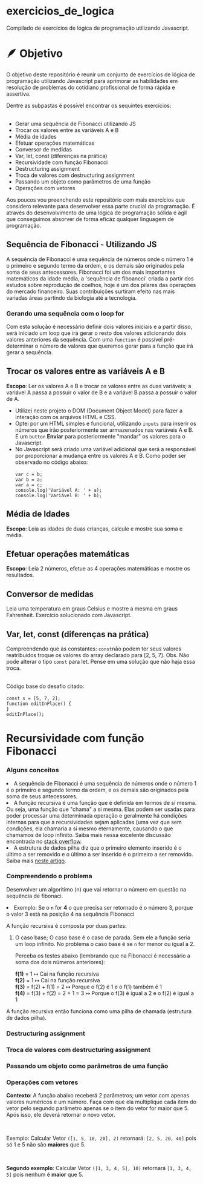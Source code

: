 # exercicios_de_logica
Compilado de exercícios de lógica de programação utilizando Javascript.
# 🪶 Objetivo
<p>O objetivo deste repositório é reunir um conjunto de exercícios de lógica de programação utilizando Javascript para aprimorar as habilidades em resolução de problemas do cotidiano profissional de forma rápida e assertiva.</p> Dentre as subpastas é possível encontrar os sequintes exercícios:<br></br>

<ul>
  <li>Gerar uma sequência de Fibonacci utilizando JS</li>
  <li>Trocar os valores entre as variáveis A e B</li> 
  <li>Média de idades</li>
  <li>Efetuar operações matemáticas</li>
  <li>Conversor de medidas</li>
  <li>Var, let, const (diferenças na prática)</li>
  <li>Recursividade com função Fibonacci</li>
  <li>Destructuring assignment</li>
  <li>Troca de valores com destructuring assignment</li>
  <li>Passando um objeto como parâmetros de uma função</li>
  <li>Operações com vetores</li>
</ul>

<p>Aos poucos vou preenchendo este repositório com mais exercícios que considero relevante para desenvolver essa parte crucial da programação. É através do desenvolvimento de uma lógica de programação sólida e àgil que conseguimos absorver de forma eficáz qualquer linguagem de programação.

<h2>Sequência de Fibonacci - Utilizando JS</h2>
<p>A sequência de Fibonacci é uma sequência de números onde o número 1 é o primeiro e segundo termo da ordem, e os demais são originados pela soma de seus antecessores. Fibonacci foi um dos mais importantes matemáticos da idade média, a 'sequência de fiboancci' criada a partir dos estudos sobre reprodução de coelhos, hoje é um dos pilares das operações do mercado financeiro. Suas contribuições surtiram efeito nas mais variadas áreas partindo da biologia até a tecnologia.</p>
<h3>Gerando uma sequência com o loop for</h3>
<p>Com esta solução é necessário definir dois valores iniciais e a partir disso, será iniciado um loop que irá gerar o resto dos valores adicionando dois valores anteriores da sequência. Com uma <code>function</code> é possível pré-determinar o número de valores que queremos gerar para a função que irá gerar a sequência.

<h2>Trocar os valores entre as variáveis A e B</h2>
<p><b>Escopo</b>: Ler os valores A e B e trocar os valores entre as duas variáveis; a variável A passa a possuir o valor de B e a variável B passa a possuir o valor de A.</p>
 
<ul>
  <li>Utilizei neste projeto o DOM (Document Object Model) para fazer a interação com os arquivos HTML e CSS. </li>
  <li>Optei por um HTML simples e funcional, utilizando <code>inputs</code> para inserir os números que irão posteriormente ser armazenados nas variáveis A e B. E um <code>button</code> <b>Enviar</b> para posteriormente "mandar" os valores para o Javascript.</li>
  <li>No Javascript será criado uma variável adicional que será a responsável por proporcionar a mudança entre os valores A e B. Como poder ser observado no código abaixo:</li><br>
  <code>var c = b;</code> <br>
  <code>var b = a;</code> <br>
  <code>var a = c;</code> <br>
  <code>console.log('Variável A: ' + a);</code> <br>
  <code>console.log('Variável B: ' + b);</code> <br>  
</ul>

<h2>Média de Idades</h2>
<p><b>Escopo</b>: Leia as idades de duas crianças, calcule e mostre sua soma e média.</p>
<h2>Efetuar operações matemáticas</h2>
<p><b>Escopo</b>: Leia 2 números, efetue as 4 operações matemáticas e mostre os resultados.

<h2>Conversor de medidas</h2>
<p>Leia uma temperatura em graus Celsius e mostre a mesma em graus Fahrenheit. Exercício solucionado com Javascript.</p>

<h2>Var, let, const (diferenças na prática)</h2>
<p>Compreendendo que as constantes: <code>const</code>não podem ter seus valores reatribuidos troque os valores do array declarado para [2, 5, 7].
Obs. Não pode alterar o tipo <code>const</code> para let. Pense em uma solução que não haja essa troca.</p><br>
Código base do desafio citado:<br></br>
<code>const s = [5, 7, 2];</code> <br>
<code>function editInPlace() { </code> <br>
<code>} </code> <br>
<code>editInPlace(); </code> <br>

<h1>Recursividade com função Fibonacci</h1>
<h3>Alguns conceitos</h3>
<li>A sequência de Fibonacci é uma sequência de números onde o número 1 é o primeiro e segundo termo da ordem, e os demais são originados pela soma de seus antecessores. </li>
<li>A função recursiva é uma função que é definida em termos de si mesma. Ou seja, uma função que "chama" a si mesma. Elas podem ser usadas para poder processar uma determinada operação e geralmente há condições internas para que a recursividades sejam aplicadas (uma vez que sem condições, ela chamaria a si mesmo eternamente, causando o que chamamos de loop infinito. Saiba mais nessa excelente discussão encontrada no <a href="https://pt.stackoverflow.com/questions/186269/o-que-%C3%A9-uma-fun%C3%A7%C3%A3o-recursiva">stack overflow</a>.</li>
<li>A estrutura de dados pilha diz que o primeiro elemento inserido é o último a ser removido e o último a ser inserido é o primeiro a ser removido. Saiba mais <a href="https://alissonraphaeloliveira.medium.com/algoritmos-e-estrutura-de-dados-pilhas-be817da5d71">neste artigo</a>.</li>
<h3>Compreendendo o problema</h3>
<p>Desenvolver um algorítimo (n) que vai retornar o número em questão na sequência de fibonaci.</p>
<li>Exemplo: Se o <code>n</code> for <b>4</b> o que precisa ser retornado é o número 3, porque o valor 3 está na posição 4 na sequência Fibonacci</li>
<p>A função recursiva é composta por duas partes:</p>
<ol>
<li>O caso base; O caso base é o caso de parada. Sem ele a função seria um loop infinito. No problema o caso base é se <code>n</code> for menor ou igual a 2.</li> 
<p>Perceba os testes abaixo (lembrando que na Fibonacci é necessário a soma dos dois números anteriores):</p>
<b>f(1)</b> = 1 ↦ Cai na função recursiva<br>
<b>f(2)</b> = 1 ↦ Cai na função recursiva<br>
<b>f(3)</b> = f(2) + f(1) = 2 ↦ Porque o f(2) é 1 e o f(1) também é 1<br>
<b>f(4)</b> = f(3) + f(2) = 2 + 1 = 3 ↦ Porque o f(3) é igual a 2 e o f(2) é igual a 1 <br>
</ol>
<p>A função recursiva então funciona como uma pilha de chamada (estrutura de dados pilha).</p>
<h3>Destructuring assignment</h1>
<h3>Troca de valores com destructuring assignment</h1>
<h3>Passando um objeto como parâmetros de uma função</h1>
<h3>Operações com vetores</h3>
  <p><b>Contexto</b>: A função abaixo receberá 2 parâmetros; um vetor com apenas valores numéricos e um número. Faça com que ela multiplique cada item do vetor pelo segundo parâmetro apenas se o item do vetor for maior que 5. Após isso, ele deverá retornar o novo vetor.</p><br>
    <p>Exemplo: Calcular Vetor <code>([1, 5, 10, 20], 2)</code> retornará: <code>[2, 5, 20, 40]</code> pois só 1 e 5 não são <b>maiores</b> que 5.</p><br>
    
  <p><b>Segundo exemplo</b>: Calcular Vetor <code>([1, 3, 4, 5], 10)</code> retornará <code>[1, 3, 4, 5]</code> pois nenhum é <b>maior</b> que 5.


